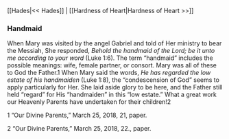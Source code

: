 [[Hades|<< Hades]]  |  [[Hardness of Heart|Hardness of Heart >>]]

### Handmaid
When Mary was visited by the angel Gabriel and told of Her ministry to bear the Messiah, She responded, *Behold the handmaid of the Lord; be it unto me according to your word* (Luke 1:6). The term “handmaid” includes the possible meanings: wife, female partner, or consort. Mary was all of these to God the Father.1 When Mary said the words, *He has regarded the low estate of his handmaiden* (Luke 1:8), the “condescension of God” seems to apply particularly for Her. She laid aside glory to be here, and the Father still held “regard” for His “handmaiden” in this “low estate.” What a great work our Heavenly Parents have undertaken for their children!2



1 “Our Divine Parents,” March 25, 2018, 21, paper.


2 “Our Divine Parents,” March 25, 2018, 22., paper.